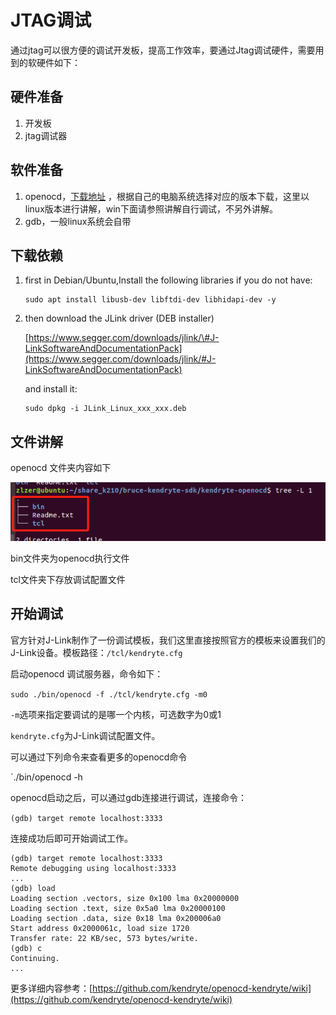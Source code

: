 # JTAG调试

通过jtag可以很方便的调试开发板，提高工作效率，要通过Jtag调试硬件，需要用到的软硬件如下：

## 硬件准备

1. 开发板
2. jtag调试器

## 软件准备

1. openocd，[下载地址](https://github.com/kendryte/openocd-kendryte/releases/tag/v0.2.3) ，根据自己的电脑系统选择对应的版本下载，这里以linux版本进行讲解，win下面请参照讲解自行调试，不另外讲解。
2. gdb，一般linux系统会自带

## 下载依赖

1. first in Debian/Ubuntu,Install the following libraries if you do not have:

   ```text
   sudo apt install libusb-dev libftdi-dev libhidapi-dev -y
   ```

2. then download the JLink driver \(DEB installer\)

   [https://www.segger.com/downloads/jlink/\#J-LinkSoftwareAndDocumentationPack](https://www.segger.com/downloads/jlink/#J-LinkSoftwareAndDocumentationPack)

   and install it:

   ```text
   sudo dpkg -i JLink_Linux_xxx_xxx.deb
   ```

## 文件讲解

openocd 文件夹内容如下

![](../.gitbook/assets/openocd.png)

bin文件夹为openocd执行文件

tcl文件夹下存放调试配置文件

## 开始调试

官方针对J-Link制作了一份调试模板，我们这里直接按照官方的模板来设置我们的J-Link设备。模板路径：`/tcl/kendryte.cfg`

启动openocd 调试服务器，命令如下：

`sudo ./bin/openocd -f ./tcl/kendryte.cfg -m0`

`-m`选项来指定要调试的是哪一个内核，可选数字为0或1

`kendryte.cfg`为J-Link调试配置文件。

可以通过下列命令来查看更多的openocd命令

\`./bin/openocd -h

openocd启动之后，可以通过gdb连接进行调试，连接命令：

`(gdb) target remote localhost:3333`

连接成功后即可开始调试工作。

```text
(gdb) target remote localhost:3333
Remote debugging using localhost:3333
...
(gdb) load
Loading section .vectors, size 0x100 lma 0x20000000
Loading section .text, size 0x5a0 lma 0x20000100
Loading section .data, size 0x18 lma 0x200006a0
Start address 0x2000061c, load size 1720
Transfer rate: 22 KB/sec, 573 bytes/write.
(gdb) c
Continuing.
...
```

更多详细内容参考：[https://github.com/kendryte/openocd-kendryte/wiki](https://github.com/kendryte/openocd-kendryte/wiki)


